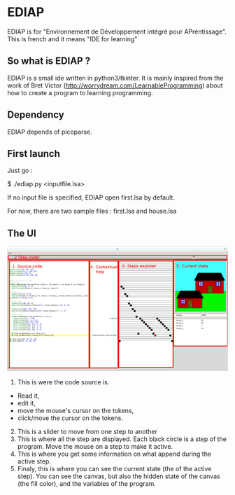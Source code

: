 EDIAP
=====

EDIAP is for "Environnement de Développement intégré pour APrentissage".
This is french and it means "IDE for learning"

So what is EDIAP ?
------------------

EDIAP is a small ide written in python3/tkinter.
It is mainly inspired from the work of Bret Victor (http://worrydream.com/LearnableProgramming)
about how to create a program to learning programming.

Dependency
----------

EDIAP depends of picoparse.


First launch
------------

Just go :

$ ./ediap.py <inputfile.lsa>

If no input file is specified, EDIAP open first.lsa by default.

For now, there are two sample files : first.lsa and house.lsa


The UI
------

![A screenshot of the application](screenshot_house_annoted.png?raw=true "A screenshot of the application")


1. This is were the code source is.
  - Read it,
  - edit it,
  - move the mouse's cursor on the tokens,
  - click/move the cursor on the tokens.
2. This is a slider to move from one step to another
3. This is where all the step are displayed. Each black circle is a step of the program. Move the mouse on a step to make it active.
4. This is where you get some information on what append during the active step.
5. Finaly, this is where you can see the current state (the of the active step). You can see the canvas, but also the hidden state of the canvas (the fill color), and the variables of the program.
    
